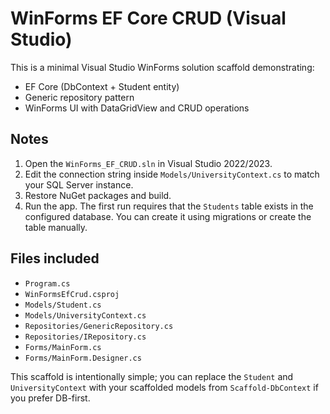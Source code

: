 # WinForms EF Core CRUD (Visual Studio)

This is a minimal Visual Studio WinForms solution scaffold demonstrating:
- EF Core (DbContext + Student entity)
- Generic repository pattern
- WinForms UI with DataGridView and CRUD operations

## Notes
1. Open the `WinForms_EF_CRUD.sln` in Visual Studio 2022/2023.
2. Edit the connection string inside `Models/UniversityContext.cs` to match your SQL Server instance.
3. Restore NuGet packages and build.
4. Run the app. The first run requires that the `Students` table exists in the configured database. You can create it using migrations or create the table manually.

## Files included
- `Program.cs`
- `WinFormsEfCrud.csproj`
- `Models/Student.cs`
- `Models/UniversityContext.cs`
- `Repositories/GenericRepository.cs`
- `Repositories/IRepository.cs`
- `Forms/MainForm.cs`
- `Forms/MainForm.Designer.cs`

This scaffold is intentionally simple; you can replace the `Student` and `UniversityContext` with your scaffolded models from `Scaffold-DbContext` if you prefer DB-first.


